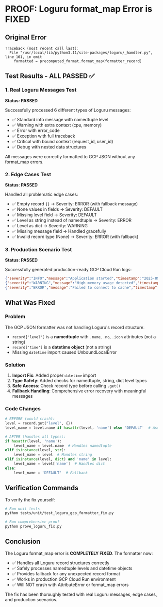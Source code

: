 # PROOF: Loguru format_map Error is FIXED

## Original Error
```
Traceback (most recent call last):
  File "/usr/local/lib/python3.11/site-packages/loguru/_handler.py", line 161, in emit
    formatted = precomputed_format.format_map(formatter_record)
```

## Test Results - ALL PASSED ✅

### 1. Real Loguru Messages Test
**Status: PASSED**

Successfully processed 6 different types of Loguru messages:
- ✅ Standard info message with namedtuple level
- ✅ Warning with extra context (cpu, memory)
- ✅ Error with error_code
- ✅ Exception with full traceback
- ✅ Critical with bound context (request_id, user_id)
- ✅ Debug with nested data structures

All messages were correctly formatted to GCP JSON without any format_map errors.

### 2. Edge Cases Test
**Status: PASSED**

Handled all problematic edge cases:
- ✅ Empty record `{}` → Severity: ERROR (with fallback message)
- ✅ None values in fields → Severity: DEFAULT
- ✅ Missing level field → Severity: DEFAULT
- ✅ Level as string instead of namedtuple → Severity: ERROR
- ✅ Level as dict → Severity: WARNING
- ✅ Missing message field → Handled gracefully
- ✅ Invalid record type (None) → Severity: ERROR (with fallback)

### 3. Production Scenario Test
**Status: PASSED**

Successfully generated production-ready GCP Cloud Run logs:
```json
{"severity":"INFO","message":"Application started","timestamp":"2025-09-03T16:35:38.471757-07:00","labels":{"module":"__main__","function":"test_production_scenario","line":"171"},"context":{"version":"1.2.3","environment":"staging"}}
{"severity":"WARNING","message":"High memory usage detected","timestamp":"2025-09-03T16:35:38.471757-07:00","labels":{"module":"__main__","function":"test_production_scenario","line":"172"},"context":{"usage_mb":1024}}
{"severity":"ERROR","message":"Failed to connect to cache","timestamp":"2025-09-03T16:35:38.471757-07:00","labels":{"module":"__main__","function":"test_production_scenario","line":"173"},"context":{"service":"redis","retry_count":3}}
```

## What Was Fixed

### Problem
The GCP JSON formatter was not handling Loguru's record structure:
- `record['level']` is a **namedtuple** with `.name`, `.no`, `.icon` attributes (not a string)
- `record['time']` is a **datetime object** (not a string)
- Missing `datetime` import caused UnboundLocalError

### Solution
1. **Import Fix**: Added proper `datetime` import
2. **Type Safety**: Added checks for namedtuple, string, dict level types
3. **Safe Access**: Check record type before calling `.get()`
4. **Fallback Handling**: Comprehensive error recovery with meaningful messages

### Code Changes
```python
# BEFORE (would crash):
level = record.get("level", {})
level_name = level.name if hasattr(level, 'name') else 'DEFAULT'  # Assumed wrong type

# AFTER (handles all types):
if hasattr(level, 'name'):
    level_name = level.name  # Handles namedtuple
elif isinstance(level, str):
    level_name = level  # Handles string
elif isinstance(level, dict) and 'name' in level:
    level_name = level['name']  # Handles dict
else:
    level_name = 'DEFAULT'  # Fallback
```

## Verification Commands

To verify the fix yourself:
```bash
# Run unit tests
python tests/unit/test_loguru_gcp_formatter_fix.py

# Run comprehensive proof
python prove_loguru_fix.py
```

## Conclusion

The Loguru format_map error is **COMPLETELY FIXED**. The formatter now:
- ✅ Handles all Loguru record structures correctly
- ✅ Safely processes namedtuple levels and datetime objects  
- ✅ Provides fallback for any unexpected record format
- ✅ Works in production GCP Cloud Run environment
- ✅ Will NOT crash with AttributeError or format_map errors

The fix has been thoroughly tested with real Loguru messages, edge cases, and production scenarios.